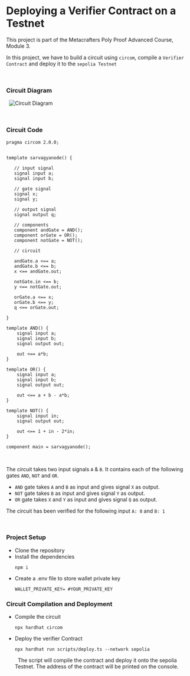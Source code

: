 # Deploying a Verifier Contract on a Testnet


This project is part of the Metacrafters Poly Proof Advanced Course, Module 3. 
&nbsp;

In this project, we have to build a circuit using `circom`, compile a `Verifier Contract` and deploy it to the `sepolia Testnet`

&nbsp;

### Circuit Diagram
&nbsp;
![Circuit Diagram](https://authoring.metacrafters.io/assets/cms/Assessment_b05f6ed658.png?updated_at=2023-02-24T00:00:37.278Z)

&nbsp;

### Circuit Code

```
pragma circom 2.0.0;


template sarvagyanode() {  

   // input signal  
   signal input a;  
   signal input b;

   // gate signal
   signal x;
   signal y;
   
   // output signal
   signal output q;

   // components
   component andGate = AND();
   component orGate = OR();
   component notGate = NOT();

   // circuit  

   andGate.a <== a;
   andGate.b <== b;
   x <== andGate.out;

   notGate.in <== b;
   y <== notGate.out;

   orGate.a <== x;
   orGate.b <== y;
   q <== orGate.out;

}

template AND() {
    signal input a;
    signal input b;
    signal output out;

    out <== a*b;
}

template OR() {
    signal input a;
    signal input b;
    signal output out;

    out <== a + b - a*b;
}

template NOT() {
    signal input in;
    signal output out;

    out <== 1 + in - 2*in;
}

component main = sarvagyanode();
```

&nbsp;

The circuit takes two input signals `A` & `B`. It contains each of the following gates `AND`, `NOT` and `OR`.

- `AND` gate takes `A` and `B` as input and gives signal `X` as output.
- `NOT` gate takes `B` as input and gives signal `Y` as output.
- `OR` gate takes `X` and `Y` as input and gives signal `Q` as output.

The circuit has been verified for the following input `A: 0` and `B: 1`

&nbsp;

### Project Setup

- Clone the repository
- Install the dependencies
    ```
    npm i
    ```
- Create a .env file to store wallet private key
    ```
    WALLET_PRIVATE_KEY= #YOUR_PRIVATE_KEY
    ```

### Circuit Compilation and Deployment

- Compile the circuit
    ```
    npx hardhat circom
    ```
- Deploy the verifier Contract
    ```
    npx hardhat run scripts/deploy.ts --network sepolia
    ```
    &nbsp;
The script will compile the contract and deploy it onto the sepolia Testnet. The address of the contract will be printed on the console. 


